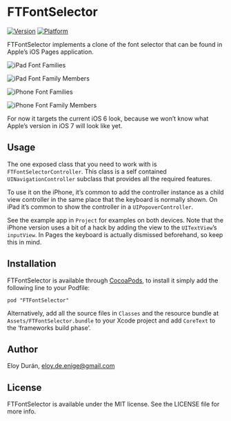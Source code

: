 # FTFontSelector

[![Version](http://cocoapod-badges.herokuapp.com/v/FTFontSelector/badge.png)](http://cocoadocs.org/docsets/FTFontSelector)
[![Platform](http://cocoapod-badges.herokuapp.com/p/FTFontSelector/badge.png)](http://cocoadocs.org/docsets/FTFontSelector)

FTFontSelector implements a clone of the font selector that can be found in
Apple’s iOS Pages application.

![iPad Font Families](https://raw.github.com/Fingertips/FTFontSelector/master/Project/Screenshots/iPad%20Font%20Families.png)

![iPad Font Family Members](https://raw.github.com/Fingertips/FTFontSelector/master/Project/Screenshots/iPad%20Font%20Family%20Members.png)

![iPhone Font Families](https://raw.github.com/Fingertips/FTFontSelector/master/Project/Screenshots/iPhone%20Font%20Families.png)

![iPhone Font Family Members](https://raw.github.com/Fingertips/FTFontSelector/master/Project/Screenshots/iPhone%20Font%20Family%20Members.png)

For now it targets the current iOS 6 look, because we won’t know what Apple’s
version in iOS 7 will look like yet.


## Usage

The one exposed class that you need to work with is `FTFontSelectorController`.
This class is a self contained `UINavigationController` subclass that provides
all the required features.

To use it on the iPhone, it’s common to add the controller instance as a child
view controller in the same place that the keyboard is normally shown. On iPad
it’s common to show the controller in a `UIPopoverController`.

See the example app in `Project` for examples on both devices. Note that the
iPhone version uses a bit of a hack by adding the view to the `UITextView`’s
`inputView`. In Pages the keyboard is actually dismissed beforehand, so keep
this in mind.


## Installation

FTFontSelector is available through [CocoaPods](http://cocoapods.org), to
install it simply add the following line to your Podfile:

    pod "FTFontSelector"

Alternatively, add all the source files in `Classes` and the resource bundle at
`Assets/FTFontSelector.bundle` to your Xcode project and add `CoreText` to the
‘frameworks build phase’.


## Author

Eloy Durán, eloy.de.enige@gmail.com


## License

FTFontSelector is available under the MIT license. See the LICENSE file for
more info.
